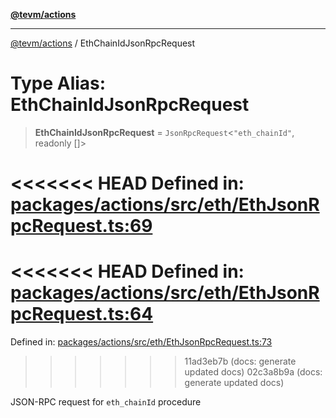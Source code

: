 [**@tevm/actions**](../README.md)

***

[@tevm/actions](../globals.md) / EthChainIdJsonRpcRequest

# Type Alias: EthChainIdJsonRpcRequest

> **EthChainIdJsonRpcRequest** = `JsonRpcRequest`\<`"eth_chainId"`, readonly \[\]\>

<<<<<<< HEAD
Defined in: [packages/actions/src/eth/EthJsonRpcRequest.ts:69](https://github.com/evmts/tevm-monorepo/blob/main/packages/actions/src/eth/EthJsonRpcRequest.ts#L69)
=======
<<<<<<< HEAD
Defined in: [packages/actions/src/eth/EthJsonRpcRequest.ts:64](https://github.com/evmts/tevm-monorepo/blob/main/packages/actions/src/eth/EthJsonRpcRequest.ts#L64)
=======
Defined in: [packages/actions/src/eth/EthJsonRpcRequest.ts:73](https://github.com/evmts/tevm-monorepo/blob/main/packages/actions/src/eth/EthJsonRpcRequest.ts#L73)
>>>>>>> 11ad3eb7b (docs: generate updated docs)
>>>>>>> 02c3a8b9a (docs: generate updated docs)

JSON-RPC request for `eth_chainId` procedure
